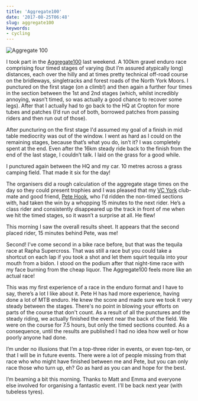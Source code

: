 ```yaml
---
title: 'Aggregate100'
date: '2017-08-25T06:48'
slug: aggregate100
keywords:
- cycling
---
```




![Aggregate 100](https://oh.chuff.it/V7vx746eu.jpg)





I took part in the [Aggregate100](http://aggregate100k.uk) last weekend. A 100km gravel enduro race comprising four timed stages of varying (but I’m assured atypically long) distances, each over the hilly and at times pretty technical off-road course on the bridleways, singletracks and forest roads of the North York Moors. I punctured on the first stage (on a climb!) and then again a further four times in the section between the 1st and 2nd stages (which, whilst incredibly annoying, wasn’t timed, so was actually a good chance to recover some legs). After that I actually had to go back to the HQ at Cropton for more tubes and patches (I’d run out of both, borrowed patches from passing riders and then run out of those).





After puncturing on the first stage I'd assumed my goal of a finish in mid table mediocrity was out of the window. I went as hard as I could on the remaining stages, because that’s what you do, isn’t it? I was completely spent at the end. Even after the 16km steady ride back to the finish from the end of the last stage, I couldn’t talk. I laid on the grass for a good while.





I punctured again between the HQ and my car. 10 metres across a grass camping field. That made it six for the day!





The organisers did a rough calculation of the aggregate stage times on the day so they could present trophies and I was pleased that my [VC York](http://veloclubyork.co.uk) club-mate and good friend, [Pete Hook](https://twitter.com/peteoook), who I'd ridden the non-timed sections with, had taken the win by a whopping 15 minutes to the next rider. He’s a class rider and consistently disappeared up the track in front of me when we hit the timed stages, so it wasn’t a surprise at all. He flew!





This morning I saw the overall results sheet. It appears that the second placed rider, 15 minutes behind Pete, was me!





Second! I’ve come second in a bike race before, but that was the tequila race at Rapha Supercross. That was still a race but you could take a shortcut on each lap if you took a shot and let them squirt tequila into your mouth from a bidon. I stood on the podium after that night-time race with my face burning from the cheap liquor. The Aggregate100 feels more like an actual race!





This was my first experience of a race in the enduro format and I have to say, there’s a lot I like about it. Pete H has had more experience, having done a lot of MTB enduro. He knew the score and made sure we took it very steady between the stages. There's no point in blowing your efforts on parts of the course that don't count. As a result of all the punctures and the steady riding, we actually finished the event near the back of the field. We were on the course for 7.5 hours, but only the timed sections counted. As a consequence, until the results are published I had no idea how well or how poorly anyone had done.





I’m under no illusions that I’m a top-three rider in events, or even top-ten, or that I will be in future events. There were a lot of people missing from that race who who might have finished between me and Pete, but you can only race those who turn up, eh? Go as hard as you can and hope for the best.





I’m beaming a bit this morning. Thanks to Matt and Emma and everyone else involved for organising a fantastic event. I'll be back next year (with tubeless tyres).

